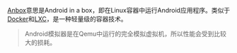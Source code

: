 [Anbox](https://anbox.io/)意思是Android in a box，即在Linux容器中运行Android应用程序。类似于[Docker](https://www.docker.com/)和[LXC](https://linuxcontainers.org/)，是一种轻量级的容器技术。

> Android模拟器是在Qemu中运行的完全模拟虚拟机，所以性能会受到比较大的损耗。